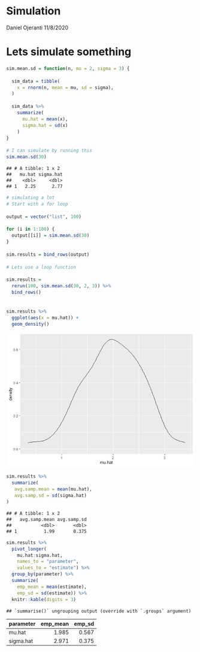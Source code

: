 Simulation
================
Daniel Ojeranti
11/8/2020

# Lets simulate something

``` r
sim.mean.sd = function(n, mu = 2, sigma = 3) {
  
  sim_data = tibble(
    x = rnorm(n, mean = mu, sd = sigma),
  )
  
  sim_data %>% 
    summarize(
      mu.hat = mean(x),
      sigma.hat = sd(x)
    )
}

# I can simulate by running this
sim.mean.sd(30)
```

    ## # A tibble: 1 x 2
    ##   mu.hat sigma.hat
    ##    <dbl>     <dbl>
    ## 1   2.25      2.77

``` r
# simulating a lot
# Start with a for loop

output = vector("list", 100)

for (i in 1:100) {
  output[[i]] = sim.mean.sd(30)
}

sim.results = bind_rows(output)

# Lets use a loop function

sim.results = 
  rerun(100, sim.mean.sd(30, 2, 3)) %>% 
  bind_rows()


sim.results %>% 
  ggplot(aes(x = mu.hat)) + 
  geom_density()
```

![](Simulations_files/figure-gfm/unnamed-chunk-1-1.png)<!-- -->

``` r
sim.results %>% 
  summarize(
   avg.samp.mean = mean(mu.hat),
   avg.samp.sd = sd(sigma.hat)
)
```

    ## # A tibble: 1 x 2
    ##   avg.samp.mean avg.samp.sd
    ##           <dbl>       <dbl>
    ## 1          1.99       0.375

``` r
sim.results %>% 
  pivot_longer(
    mu.hat:sigma.hat,
    names_to = "parameter", 
    values_to = "estimate") %>% 
  group_by(parameter) %>% 
  summarize(
    emp_mean = mean(estimate),
    emp_sd = sd(estimate)) %>% 
  knitr::kable(digits = 3)
```

    ## `summarise()` ungrouping output (override with `.groups` argument)

| parameter | emp\_mean | emp\_sd |
| :-------- | --------: | ------: |
| mu.hat    |     1.985 |   0.567 |
| sigma.hat |     2.971 |   0.375 |
